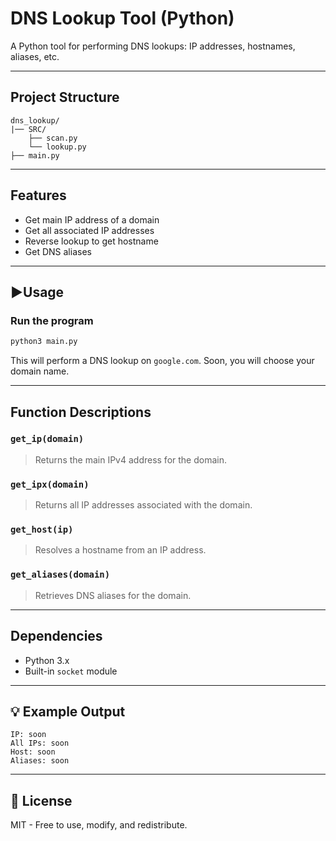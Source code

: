 # DNS Lookup Tool (Python)

A Python tool for performing DNS lookups: IP addresses, hostnames, aliases, etc.

---

## Project Structure

```
dns_lookup/
|── SRC/
    ├── scan.py
    └── lookup.py
├── main.py
```

---

## Features

- Get main IP address of a domain
- Get all associated IP addresses
- Reverse lookup to get hostname
- Get DNS aliases

---

## ▶Usage

### Run the program

```bash
python3 main.py
```

This will perform a DNS lookup on `google.com`. Soon, you will choose your domain name.

---

## Function Descriptions

### `get_ip(domain)`
> Returns the main IPv4 address for the domain.

### `get_ipx(domain)`
> Returns all IP addresses associated with the domain.

### `get_host(ip)`
> Resolves a hostname from an IP address.

### `get_aliases(domain)`
> Retrieves DNS aliases for the domain.

---

## Dependencies

- Python 3.x
- Built-in `socket` module

---

## 💡 Example Output

```
IP: soon
All IPs: soon
Host: soon
Aliases: soon
```

---

## 📜 License

MIT - Free to use, modify, and redistribute.